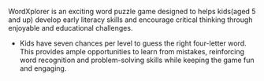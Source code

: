 WordXplorer is an exciting word puzzle game designed to helps kids(aged 5 and up) develop early literacy skills and encourage critical thinking through enjoyable and educational challenges.

- Kids have seven chances per level to guess the right four-letter word. This provides ample opportunities to learn from mistakes, reinforcing word recognition and problem-solving skills while keeping the game fun and engaging.

<?# ResponsiveYouTube bDNrnSXumfg Title="Gameplay Video" /?>